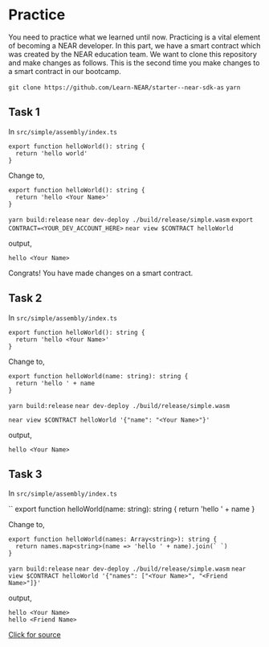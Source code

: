 # Practice 

You need to practice what we learned until now. Practicing is a vital element of becoming a NEAR developer. In this part, we have a smart contract which was created by the NEAR education team. We want to clone this repository and make changes as follows. This is the second time you make changes to a smart contract in our bootcamp.

`git clone https://github.com/Learn-NEAR/starter--near-sdk-as`
`yarn`

## Task 1

In `src/simple/assembly/index.ts` 

```
export function helloWorld(): string {
  return 'hello world'
}
```

Change to,

```
export function helloWorld(): string {
  return 'hello <Your Name>'
}
```
`yarn build:release`
`near dev-deploy ./build/release/simple.wasm`
`export CONTRACT=<YOUR_DEV_ACCOUNT_HERE>`
`near view $CONTRACT helloWorld`

output,

```
hello <Your Name>
```

Congrats! You have made changes on a smart contract. 


## Task 2

In `src/simple/assembly/index.ts`

```
export function helloWorld(): string {
  return 'hello <Your Name>'
}
```

Change to,
```
export function helloWorld(name: string): string {
  return 'hello ' + name
}
```

`yarn build:release`
`near dev-deploy ./build/release/simple.wasm`

`near view $CONTRACT helloWorld '{"name": "<Your Name>"}'`

output,

```
hello <Your Name>
```

## Task 3

In `src/simple/assembly/index.ts`

``
export function helloWorld(name: string): string {
  return 'hello ' + name
}

Change to,

```
export function helloWorld(names: Array<string>): string {
  return names.map<string>(name => 'hello ' + name).join(` `)
}
```
`yarn build:release`
`near dev-deploy ./build/release/simple.wasm`
`near view $CONTRACT helloWorld '{"names": ["<Your Name>", "<Friend Name>"]}'`

output,
```
hello <Your Name>
hello <Friend Name>
```

[Click for source](https://hackmd.io/@8CW3mmC9RNiEjxI9m33vqA/near-ncd-i-first-smart-contract#Your-First-NEAR-Smart-Contract-Challenge)













